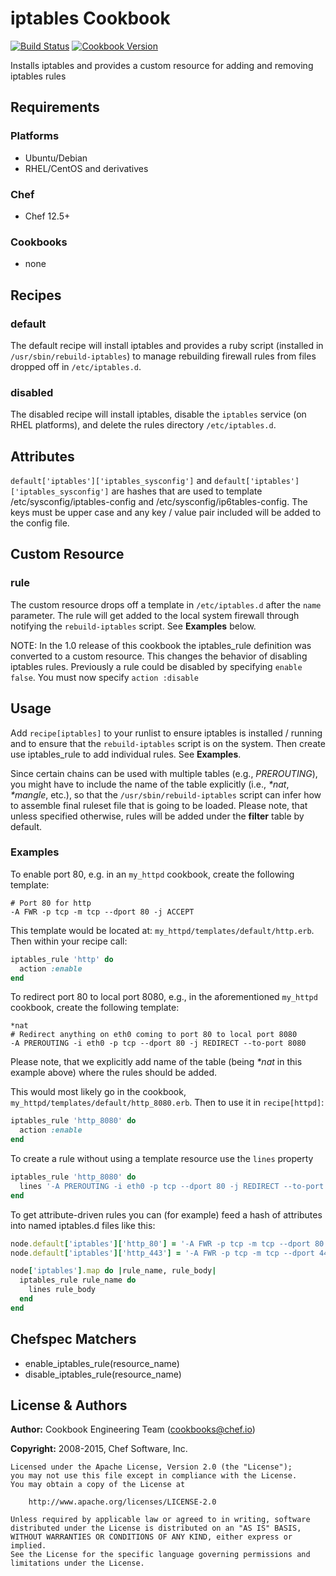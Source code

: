 # iptables Cookbook
[![Build Status](https://travis-ci.org/chef-cookbooks/iptables.svg?branch=master)](https://travis-ci.org/chef-cookbooks/iptables) [![Cookbook Version](https://img.shields.io/cookbook/v/iptables.svg)](https://supermarket.chef.io/cookbooks/iptables)

Installs iptables and provides a custom resource for adding and removing iptables rules

## Requirements
### Platforms
- Ubuntu/Debian
- RHEL/CentOS and derivatives

### Chef
- Chef 12.5+

### Cookbooks
- none

## Recipes
### default
The default recipe will install iptables and provides a ruby script (installed in `/usr/sbin/rebuild-iptables`) to manage rebuilding firewall rules from files dropped off in `/etc/iptables.d`.

### disabled
The disabled recipe will install iptables, disable the `iptables` service (on RHEL platforms), and delete the rules directory `/etc/iptables.d`.

## Attributes
 `default['iptables']['iptables_sysconfig']` and `default['iptables']['iptables_sysconfig']` are hashes that are used to template /etc/sysconfig/iptables-config and /etc/sysconfig/ip6tables-config. The keys must be upper case and any key / value pair included will be added to the config file.

## Custom Resource
### rule
The custom resource drops off a template in `/etc/iptables.d` after the `name` parameter. The rule will get added to the local system firewall through notifying the `rebuild-iptables` script. See **Examples** below.

NOTE: In the 1.0 release of this cookbook the iptables_rule definition was converted to a custom resource.  This changes the behavior of disabling iptables rules. Previously a rule could be disabled by specifying `enable false`. You must now specify `action :disable`

## Usage
Add `recipe[iptables]` to your runlist to ensure iptables is installed / running and to ensure that the `rebuild-iptables` script is on the system. Then create use iptables_rule to add individual rules. See **Examples**.

Since certain chains can be used with multiple tables (e.g., _PREROUTING_), you might have to include the name of the table explicitly (i.e., _*nat_, _*mangle_, etc.), so that the `/usr/sbin/rebuild-iptables` script can infer how to assemble final ruleset file that is going to be loaded. Please note, that unless specified otherwise, rules will be added under the **filter** table by default.

### Examples
To enable port 80, e.g. in an `my_httpd` cookbook, create the following template:

```text
# Port 80 for http
-A FWR -p tcp -m tcp --dport 80 -j ACCEPT
```

This template would be located at: `my_httpd/templates/default/http.erb`. Then within your recipe call:

```ruby
iptables_rule 'http' do
  action :enable
end
```

To redirect port 80 to local port 8080, e.g., in the aforementioned `my_httpd` cookbook, create the following template:

```text
*nat
# Redirect anything on eth0 coming to port 80 to local port 8080
-A PREROUTING -i eth0 -p tcp --dport 80 -j REDIRECT --to-port 8080
```

Please note, that we explicitly add name of the table (being _*nat_ in this example above) where the rules should be added.

This would most likely go in the cookbook, `my_httpd/templates/default/http_8080.erb`. Then to use it in `recipe[httpd]`:

```ruby
iptables_rule 'http_8080' do
  action :enable
end
```

To create a rule without using a template resource use the `lines` property

```ruby
iptables_rule 'http_8080' do
  lines '-A PREROUTING -i eth0 -p tcp --dport 80 -j REDIRECT --to-port 8080'
end
```

To get attribute-driven rules you can (for example) feed a hash of attributes into named iptables.d files like this:

```ruby
node.default['iptables']['http_80'] = '-A FWR -p tcp -m tcp --dport 80 -j ACCEPT'
node.default['iptables']['http_443'] = '-A FWR -p tcp -m tcp --dport 443 -j ACCEPT'

node['iptables'].map do |rule_name, rule_body|
  iptables_rule rule_name do
    lines rule_body
  end
end
```

## Chefspec Matchers
- enable_iptables_rule(resource_name)
- disable_iptables_rule(resource_name)

## License & Authors
**Author:** Cookbook Engineering Team ([cookbooks@chef.io](mailto:cookbooks@chef.io))

**Copyright:** 2008-2015, Chef Software, Inc.

```
Licensed under the Apache License, Version 2.0 (the "License");
you may not use this file except in compliance with the License.
You may obtain a copy of the License at

    http://www.apache.org/licenses/LICENSE-2.0

Unless required by applicable law or agreed to in writing, software
distributed under the License is distributed on an "AS IS" BASIS,
WITHOUT WARRANTIES OR CONDITIONS OF ANY KIND, either express or implied.
See the License for the specific language governing permissions and
limitations under the License.
```
